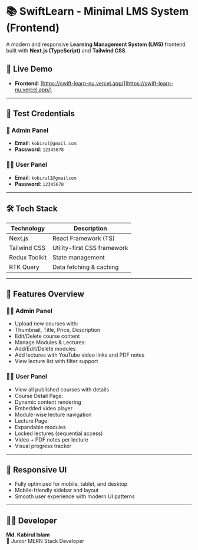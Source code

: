 # 📚 SwiftLearn - Minimal LMS System (Frontend)

A modern and responsive **Learning Management System (LMS)** frontend built with **Next.js (TypeScript)** and **Tailwind CSS**.  


## 🚀 Live Demo

- **Frontend**: [https://swift-learn-nu.vercel.app/](https://swift-learn-nu.vercel.app/)

---

## 🔐 Test Credentials

### 🔧 Admin Panel

- **Email**: `kobirul@gmail.com`  
- **Password**: `12345678`

### 👨‍🎓 User Panel

- **Email**: `kobirul2@gmailcom`  
- **Password**: `12345678`

---

## 🛠️ Tech Stack

| Technology | Description            |
|------------|------------------------|
| Next.js    | React Framework (TS)   |
| Tailwind CSS | Utility-first CSS framework |
| Redux Toolkit | State management    |
| RTK Query  | Data fetching & caching |

---

## 📂 Features Overview

### 👨‍💼 Admin Panel

- Upload new courses with:
- Thumbnail, Title, Price, Description
- Edit/Delete course content
- Manage Modules & Lectures:
- Add/Edit/Delete modules
- Add lectures with YouTube video links and PDF notes
- View lecture list with filter support

### 👨‍🎓 User Panel

- View all published courses with details
- Course Detail Page:
- Dynamic content rendering
- Embedded video player
- Module-wise lecture navigation
- Lecture Page:
- Expandable modules
- Locked lectures (sequential access)
- Video + PDF notes per lecture
- Visual progress tracker

---

## 📱 Responsive UI

- Fully optimized for mobile, tablet, and desktop
- Mobile-friendly sidebar and layout
- Smooth user experience with modern UI patterns

---

## 👨‍💻 Developer

**Md. Kabirul Islam**  
💼 Junior MERN Stack Developer  
